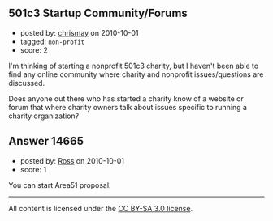 ## 501c3 Startup Community/Forums

- posted by: [chrismay](https://stackexchange.com/users/-1/4583-chrismay) on 2010-10-01
- tagged: `non-profit`
- score: 2

I'm thinking of starting a nonprofit 501c3 charity, but I haven't been able to find any online community where charity and nonprofit issues/questions are discussed.

Does anyone out there who has started a charity know of a website or forum that where charity owners talk about issues specific to running a charity organization?


## Answer 14665

- posted by: [Ross](https://stackexchange.com/users/-1/1390-ross) on 2010-10-01
- score: 1

You can start Area51 proposal.



---

All content is licensed under the [CC BY-SA 3.0 license](https://creativecommons.org/licenses/by-sa/3.0/).
